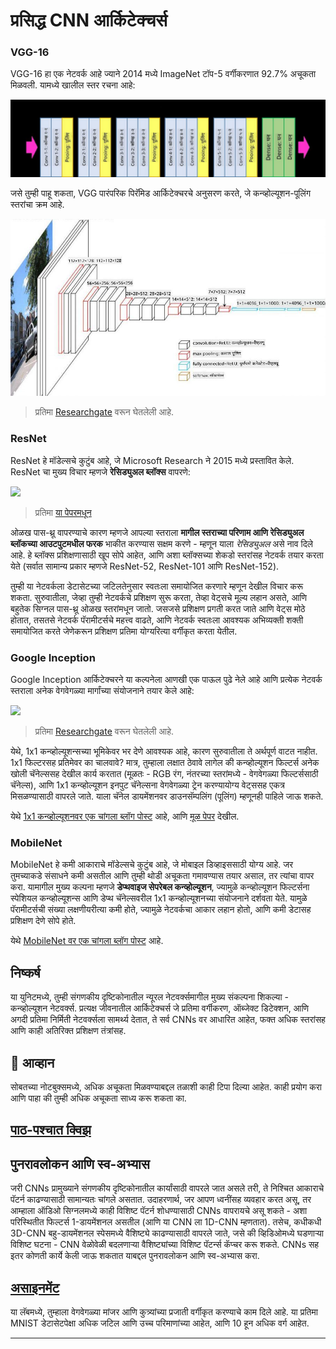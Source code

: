 <!--
CO_OP_TRANSLATOR_METADATA:
{
  "original_hash": "53faab85adfcebd8c10bcd71dc2fa557",
  "translation_date": "2025-09-23T07:04:18+00:00",
  "source_file": "lessons/4-ComputerVision/07-ConvNets/CNN_Architectures.md",
  "language_code": "mr"
}
-->
# प्रसिद्ध CNN आर्किटेक्चर्स

### VGG-16

VGG-16 हा एक नेटवर्क आहे ज्याने 2014 मध्ये ImageNet टॉप-5 वर्गीकरणात 92.7% अचूकता मिळवली. यामध्ये खालील स्तर रचना आहे:

![ImageNet Layers](../../../../../translated_images/vgg-16-arch1.d901a5583b3a51baeaab3e768567d921e5d54befa46e1e642616c5458c934028.mr.jpg)

जसे तुम्ही पाहू शकता, VGG पारंपरिक पिरॅमिड आर्किटेक्चरचे अनुसरण करते, जे कन्व्होल्यूशन-पूलिंग स्तरांचा क्रम आहे.

![ImageNet Pyramid](../../../../../translated_images/vgg-16-arch.64ff2137f50dd49fdaa786e3f3a975b3f22615efd13efb19c5d22f12e01451a1.mr.jpg)

> प्रतिमा [Researchgate](https://www.researchgate.net/figure/Vgg16-model-structure-To-get-the-VGG-NIN-model-we-replace-the-2-nd-4-th-6-th-7-th_fig2_335194493) वरून घेतलेली आहे.

### ResNet

ResNet हे मॉडेल्सचे कुटुंब आहे, जे Microsoft Research ने 2015 मध्ये प्रस्तावित केले. ResNet चा मुख्य विचार म्हणजे **रेसिड्युअल ब्लॉक्स** वापरणे:

<img src="images/resnet-block.png" width="300"/>

> प्रतिमा [या पेपरमधून](https://arxiv.org/pdf/1512.03385.pdf)

ओळख पास-थ्रू वापरण्याचे कारण म्हणजे आपल्या स्तराला **मागील स्तराच्या परिणाम आणि रेसिड्युअल ब्लॉकच्या आउटपुटमधील फरक** भाकीत करण्यास सक्षम करणे - म्हणून याला *रेसिड्युअल* असे नाव दिले आहे. हे ब्लॉक्स प्रशिक्षणासाठी खूप सोपे आहेत, आणि अशा ब्लॉक्सच्या शेकडो स्तरांसह नेटवर्क तयार करता येते (सर्वात सामान्य प्रकार म्हणजे ResNet-52, ResNet-101 आणि ResNet-152).

तुम्ही या नेटवर्कला डेटासेटच्या जटिलतेनुसार स्वतःला समायोजित करणारे म्हणून देखील विचार करू शकता. सुरुवातीला, जेव्हा तुम्ही नेटवर्कचे प्रशिक्षण सुरू करता, तेव्हा वेट्सचे मूल्य लहान असते, आणि बहुतेक सिग्नल पास-थ्रू ओळख स्तरांमधून जातो. जसजसे प्रशिक्षण प्रगती करत जाते आणि वेट्स मोठे होतात, तसतसे नेटवर्क पॅरामीटर्सचे महत्त्व वाढते, आणि नेटवर्क स्वतःला आवश्यक अभिव्यक्ती शक्ती समायोजित करते जेणेकरून प्रशिक्षण प्रतिमा योग्यरित्या वर्गीकृत करता येतील.

### Google Inception

Google Inception आर्किटेक्चरने या कल्पनेला आणखी एक पाऊल पुढे नेले आहे आणि प्रत्येक नेटवर्क स्तराला अनेक वेगवेगळ्या मार्गांच्या संयोजनाने तयार केले आहे:

<img src="images/inception.png" width="400"/>

> प्रतिमा [Researchgate](https://www.researchgate.net/figure/Inception-module-with-dimension-reductions-left-and-schema-for-Inception-ResNet-v1_fig2_355547454) वरून घेतलेली आहे.

येथे, 1x1 कन्व्होल्यूशन्सच्या भूमिकेवर भर देणे आवश्यक आहे, कारण सुरुवातीला ते अर्थपूर्ण वाटत नाहीत. 1x1 फिल्टरसह प्रतिमेवर का चालवावे? मात्र, तुम्हाला लक्षात ठेवावे लागेल की कन्व्होल्यूशन फिल्टर्स अनेक खोली चॅनेल्ससह देखील कार्य करतात (मूळतः - RGB रंग, नंतरच्या स्तरांमध्ये - वेगवेगळ्या फिल्टर्ससाठी चॅनेल्स), आणि 1x1 कन्व्होल्यूशन इनपुट चॅनेल्सना वेगवेगळ्या ट्रेन करण्यायोग्य वेट्ससह एकत्र मिसळण्यासाठी वापरले जाते. याला चॅनेल डायमेंशनवर डाउनसॅम्पलिंग (पूलिंग) म्हणूनही पाहिले जाऊ शकते.

येथे [1x1 कन्व्होल्यूशनवर एक चांगला ब्लॉग पोस्ट](https://medium.com/analytics-vidhya/talented-mr-1x1-comprehensive-look-at-1x1-convolution-in-deep-learning-f6b355825578) आहे, आणि [मूळ पेपर](https://arxiv.org/pdf/1312.4400.pdf) देखील.

### MobileNet

MobileNet हे कमी आकाराचे मॉडेल्सचे कुटुंब आहे, जे मोबाइल डिव्हाइससाठी योग्य आहे. जर तुमच्याकडे संसाधने कमी असतील आणि तुम्ही थोडी अचूकता गमावण्यास तयार असाल, तर त्यांचा वापर करा. यामागील मुख्य कल्पना म्हणजे **डेप्थवाइज सेपरेबल कन्व्होल्यूशन**, ज्यामुळे कन्व्होल्यूशन फिल्टर्सना स्पेशियल कन्व्होल्यूशन्स आणि डेप्थ चॅनेल्सवरील 1x1 कन्व्होल्यूशनच्या संयोजनाने दर्शवता येते. यामुळे पॅरामीटर्सची संख्या लक्षणीयरीत्या कमी होते, ज्यामुळे नेटवर्कचा आकार लहान होतो, आणि कमी डेटासह प्रशिक्षण देणे सोपे होते.

येथे [MobileNet वर एक चांगला ब्लॉग पोस्ट](https://medium.com/analytics-vidhya/image-classification-with-mobilenet-cc6fbb2cd470) आहे.

## निष्कर्ष

या युनिटमध्ये, तुम्ही संगणकीय दृष्टिकोनातील न्यूरल नेटवर्क्समागील मुख्य संकल्पना शिकल्या - कन्व्होल्यूशन नेटवर्क्स. प्रत्यक्ष जीवनातील आर्किटेक्चर्स जे प्रतिमा वर्गीकरण, ऑब्जेक्ट डिटेक्शन, आणि अगदी प्रतिमा निर्मिती नेटवर्क्सला सामर्थ्य देतात, ते सर्व CNNs वर आधारित आहेत, फक्त अधिक स्तरांसह आणि काही अतिरिक्त प्रशिक्षण तंत्रांसह.

## 🚀 आव्हान

सोबतच्या नोटबुक्समध्ये, अधिक अचूकता मिळवण्याबद्दल तळाशी काही टिपा दिल्या आहेत. काही प्रयोग करा आणि पाहा की तुम्ही अधिक अचूकता साध्य करू शकता का.

## [पाठ-पश्चात क्विझ](https://ff-quizzes.netlify.app/en/ai/quiz/14)

## पुनरावलोकन आणि स्व-अभ्यास

जरी CNNs प्रामुख्याने संगणकीय दृष्टिकोनातील कार्यांसाठी वापरले जात असले तरी, ते निश्चित आकाराचे पॅटर्न काढण्यासाठी सामान्यतः चांगले असतात. उदाहरणार्थ, जर आपण ध्वनींसह व्यवहार करत असू, तर आम्हाला ऑडिओ सिग्नलमध्ये काही विशिष्ट पॅटर्न शोधण्यासाठी CNNs वापरायचे असू शकते - अशा परिस्थितीत फिल्टर्स 1-डायमेंशनल असतील (आणि या CNN ला 1D-CNN म्हणतात). तसेच, कधीकधी 3D-CNN बहु-डायमेंशनल स्पेसमध्ये वैशिष्ट्ये काढण्यासाठी वापरले जाते, जसे की व्हिडिओमध्ये घडणाऱ्या विशिष्ट घटना - CNN वेळोवेळी बदलणाऱ्या वैशिष्ट्यांच्या विशिष्ट पॅटर्न्स कॅप्चर करू शकते. CNNs सह इतर कोणती कार्ये केली जाऊ शकतात याबद्दल पुनरावलोकन आणि स्व-अभ्यास करा.

## [असाइनमेंट](lab/README.md)

या लॅबमध्ये, तुम्हाला वेगवेगळ्या मांजर आणि कुत्र्यांच्या प्रजाती वर्गीकृत करण्याचे काम दिले आहे. या प्रतिमा MNIST डेटासेटपेक्षा अधिक जटिल आणि उच्च परिमाणांच्या आहेत, आणि 10 हून अधिक वर्ग आहेत.

---

